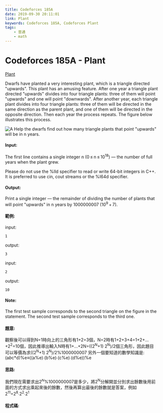 ```yaml
---
title: Codeforces 185A
date: 2019-09-30 20:11:01
link: Plant
keywords: Codeforces 185A, Codeforces Plant
tags:
    - 普通
    - math
---
```

# Codeforces 185A - Plant
[Plant](https://codeforces.com/problemset/problem/185/A)

Dwarfs have planted a very interesting plant, which is a triangle directed "upwards". This plant has an amusing feature. After one year a triangle plant directed "upwards" divides into four triangle plants: three of them will point "upwards" and one will point "downwards". After another year, each triangle plant divides into four triangle plants: three of them will be directed in the same direction as the parent plant, and one of them will be directed in the opposite direction. Then each year the process repeats. The figure below illustrates this process.
<!-- more -->
![A](A.PNG)
Help the dwarfs find out how many triangle plants that point "upwards" will be in n years.
#### Input:
The first line contains a single integer n (0 ≤ n ≤ 10<sup>18</sup>) — the number of full years when the plant grew.

Please do not use the %lld specifier to read or write 64-bit integers in С++. It is preferred to use cin, cout streams or the %I64d specifier.
#### Output:
Print a single integer — the remainder of dividing the number of plants that will point "upwards" in n years by 1000000007 (10<sup>9</sup> + 7).
#### 範例:
input:
```
1
```
output:
```
3
```
input:
```
2
```
output:
```
10
```
#### Note:
The first test sample corresponds to the second triangle on the figure in the statement. The second test sample corresponds to the third one.

#### 題意:
觀察後可以得到N=1時向上的三角形有1+2=3個，N=2時有1+2+3+4=1+2+…+2<sup>2</sup>=10個，因此推導出輸入N時有1+…+2N=((2<sup>N</sup>+1) 2<sup>N</sup>)/2個三角形，因此題目可以等價為求((2<sup>N</sup>+1) 2<sup>N</sup>)/2%1000000007 
另外一個要知道的數學知識是:
(a*b*c*d)%e≡((a%e)∙(b%e)∙(c%e)∙(d%e))%e

#### 思路:
我們現在需要求出2<sup>𝑁</sup>%1000000007是多少，將2<sup>N</sup>分解開並分別求出餘數後用前面的方式求出乘起來後的餘數，然後再算出最後的餘數就是答案，例如2<sup>11</sup>=2<sup>8</sup>∙2<sup>2</sup>∙2<sup>1</sup>  

#### 程式碼:
<script src="https://gist.github.com/Daviswww/74951133f40de6bd5ff946f1de27f2f9.js"></script>


